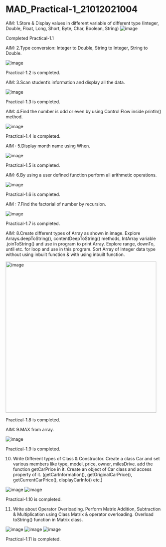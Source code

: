 # MAD_Practical-1_21012021004
AIM: 1.Store & Display values in different variable of different type (Integer, Double, Float, Long, Short, Byte, Char, Boolean, String)
![image](https://github.com/Sajid59004/MAD_Practical-1_21012021004/assets/97504754/4350912d-7a7e-45bf-9c7b-52ace34b0bf7)


Completed Practical-1.1

AIM: 2.Type conversion:
Integer to Double, String to Integer, String to Double.

![image](https://github.com/Sajid59004/MAD_Practical-1_21012021004/assets/97504754/403cab3f-d438-4067-bfc7-8c5dce34ecae)

Practical-1.2 is completed.

AIM: 3.Scan student’s information and display all the data.

![image](https://github.com/Sajid59004/MAD_Practical-1_21012021004/assets/97504754/c8ea09f2-0e93-470c-9f17-70e28b8209da)

Practical-1.3 is completed.

AIM: 4.Find the number is odd or even by using Control Flow inside println() method.

![image](https://github.com/Sajid59004/MAD_Practical-1_21012021004/assets/97504754/69b6ecbb-cc0d-49d6-8413-2a962c62c81a)

Practical-1.4 is completed.

AIM : 5.Display month name using When.

![image](https://github.com/Sajid59004/MAD_Practical-1_21012021004/assets/97504754/823b4b73-5af5-4caf-8c1a-f6f9b1f85add)

Practical-1.5 is completed.

AIM:  6.By using a user defined function perform all arithmetic operations.

![image](https://github.com/Sajid59004/MAD_Practical-1_21012021004/assets/97504754/c13be5f6-1cb4-4a59-aa13-b0146d48971f)

Practical-1.6 is completed.

AIM : 7.Find the factorial of number by recursion. 

![image](https://github.com/Sajid59004/MAD_Practical-1_21012021004/assets/97504754/5a863699-9ef3-4d68-84c2-d6d5e72cf731)

Practical-1.7 is completed.

AIM: 8.Create different types of Array as shown in image. Explore Arrays.deepToString(), contentDeepToString() methods, IntArray variable .joinToString()  and use in program to print Array. Explore range, downTo, until etc. for loop and use in this program. Sort Array of Integer data type without using inbuilt function & with using inbuilt function.

<img width="483" alt="image" src="https://github.com/Sajid59004/MAD_Practical-1_21012021004/assets/97504754/fdbb121f-0824-4403-a173-f6943495cbc8">

Practical-1.8 is completed.

AIM: 9.MAX from array.

![image](https://github.com/Sajid59004/MAD_Practical-1_21012021004/assets/97504754/5ce0d72f-a990-4b35-a14e-56aa1e5fc29e)

Practical-1.9 is completed.

10. Write Different types of Class & Constructor. Create a class Car and set various members like type, model, price, owner, milesDrive. add the function getCarPrice in it. Create an object of Car class and access property of it. (getCarInformation(), getOriginalCarPrice(), getCurrentCarPrice(), displayCarInfo() etc.)

![image](https://github.com/Sajid59004/MAD_Practical-1_21012021004/assets/97504754/2ea86d2a-b2f2-4e04-9b70-23cfe800ab20)
![image](https://github.com/Sajid59004/MAD_Practical-1_21012021004/assets/97504754/27229a2a-e22b-4e6c-ac88-405791de2650)

Practical-1.10 is completed.

11. Write about Operator Overloading. Perform Matrix Addition, Subtraction & Multiplication using Class Matrix & operator overloading. Overload toString() function in Matrix class.

![image](https://github.com/Sajid59004/MAD_Practical-1_21012021004/assets/97504754/1881ab38-4f75-445d-9d45-0e1da52283c3)
![image](https://github.com/Sajid59004/MAD_Practical-1_21012021004/assets/97504754/e9859b66-139d-47b2-ab4e-9b4e780a21d6)
![image](https://github.com/Sajid59004/MAD_Practical-1_21012021004/assets/97504754/82082f07-02ad-437a-b62e-674731701c64)

Practical-1.11 is completed.



